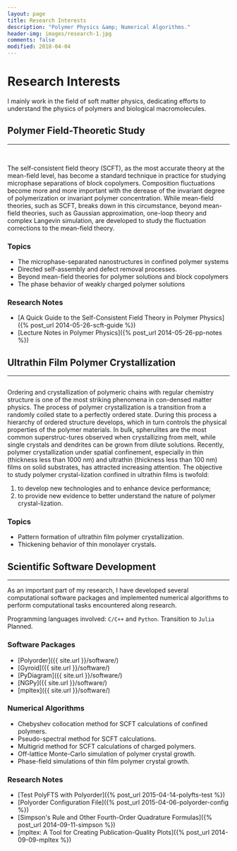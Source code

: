 ```yaml
---
layout: page
title: Research Interests
description: "Polymer Physics &amp; Numerical Algorithms."
header-img: images/research-1.jpg
comments: false
modified: 2018-04-04
---
```


# Research Interests

I mainly work in the field of soft matter physics, dedicating efforts to understand the physics of polymers and biological macromolecules.

## Polymer Field-Theoretic Study
-----

<figure class="third">
    <img src="{{ site.url }}/images/research/bcc.png" alt="">
    <img src="{{ site.url }}/images/research/hex.png" alt="">
    <img src="{{ site.url }}/images/research/gyroid.png" alt="">
</figure>

The self-consistent field theory (SCFT), as the most accurate theory at the mean-field level, has become a standard technique in practice for studying microphase separations of block copolymers. Composition fluctuations become more and more important with the derease of the invariant degree of polymerization or invariant polymer concentration. While mean-field theories, such as SCFT, breaks down in this circumstance, beyond mean-field theories, such as Gaussian approximation, one-loop theory and complex Langevin simulation, are developed to study the fluctuation corrections to the mean-field theory.

### Topics

* The microphase-separated nanostructures in confined polymer systems
* Directed self-assembly and defect removal processes.
* Beyond mean-field theories for polymer solutions and block copolymers
* The phase behavior of weakly charged polymer solutions

### Research Notes

* [A Quick Guide to the Self-Consistent Field Theory in Polymer Physics]({% post_url 2014-05-26-scft-guide %})
* [Lecture Notes in Polymer Physics]({% post_url 2014-05-26-pp-notes %})

## Ultrathin Film Polymer Crystallization
-----

<figure>
    <img src="{{ site.url }}/images/research/peo.png" alt="">
</figure>

Ordering and crystallization of polymeric chains with regular chemistry structure is one of the most striking phenomena in con-densed matter physics.
The process of polymer crystallization is a transition from a randomly coiled state to a perfectly ordered state. During this process a hierarchy of ordered structure develops, which in turn controls the physical properties of the polymer materials. In bulk, spherulites are the most common superstruc-tures observed when crystallizing from melt, while single crystals and dendrites can be grown from dilute solutions. Recently, polymer crystallization under spatial confinement, especially in thin (thickness less than 1000 nm) and ultrathin (thickness less than 100 nm) films on solid substrates, has attracted increasing attention. The objective to study polymer crystal-lization confined in ultrathin films is twofold:

1. to develop new technologies and to enhance device performance;
2. to provide new evidence to better understand the nature of polymer crystal-lization.

### Topics

* Pattern formation of ultrathin film polymer crystallization.
* Thickening behavior of thin monolayer crystals.

## Scientific Software Development
-----

As an important part of my research, I have developed several computational software packages and implemented numerical algorithms to perform computational tasks encountered along research.

Programming languages involved: `C/C++` and `Python`. Transition to `Julia` Planned.

### Software Packages

* [Polyorder]({{ site.url }}/software/)
* [Gyroid]({{ site.url }}/software/)
* [PyDiagram]({{ site.url }}/software/)
* [NGPy]({{ site.url }}/software/)
* [mpltex]({{ site.url }}/software/)

### Numerical Algorithms

* Chebyshev collocation method for SCFT calculations of confined polymers.
* Pseudo-spectral method for SCFT calculations.
* Multigrid method for SCFT calculations of charged polymers.
* Off-lattice Monte-Carlo simulation of polymer crystal growth.
* Phase-field simulations of thin film polymer crystal growth.

### Research Notes

* [Test PolyFTS with Polyorder]({% post_url 2015-04-14-polyfts-test %})
* [Polyorder Configuration File]({% post_url 2015-04-06-polyorder-config %})
* [Simpson's Rule and Other Fourth-Order Quadrature Formulas]({% post_url 2014-09-11-simpson %})
* [mpltex: A Tool for Creating Publication-Quality Plots]({% post_url 2014-09-09-mpltex %})
